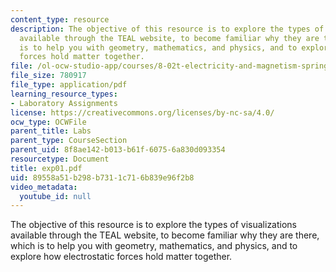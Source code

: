 ```yaml
---
content_type: resource
description: The objective of this resource is to explore the types of visualizations
  available through the TEAL website, to become familiar why they are there, which
  is to help you with geometry, mathematics, and physics, and to explore how electrostatic
  forces hold matter together.
file: /ol-ocw-studio-app/courses/8-02t-electricity-and-magnetism-spring-2005/89558a51b298b7311c716b839e96f2b8_exp01.pdf
file_size: 780917
file_type: application/pdf
learning_resource_types:
- Laboratory Assignments
license: https://creativecommons.org/licenses/by-nc-sa/4.0/
ocw_type: OCWFile
parent_title: Labs
parent_type: CourseSection
parent_uid: 8f8ae142-b013-b61f-6075-6a830d093354
resourcetype: Document
title: exp01.pdf
uid: 89558a51-b298-b731-1c71-6b839e96f2b8
video_metadata:
  youtube_id: null
---
```

The objective of this resource is to explore the types of visualizations available through the TEAL website, to become familiar why they are there, which is to help you with geometry, mathematics, and physics, and to explore how electrostatic forces hold matter together.
